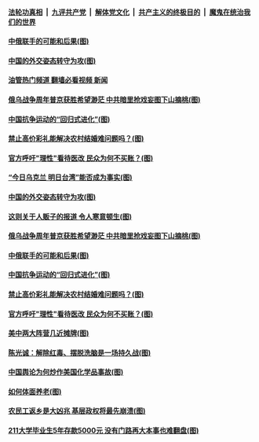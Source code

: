 ####  [法轮功真相](../../../../basic/blob/master/README.md?t=02250812) &nbsp;|&nbsp; [九评共产党](../../../../9ping.md/blob/master/README.md?t=02250812) &nbsp;|&nbsp; [解体党文化](../../../../jtdwh.md/blob/master/README.md?t=02250812)  &nbsp;|&nbsp; [共产主义的终极目的](../../../../gczydzjmd.md/blob/master/README.md?t=02250812) &nbsp;|&nbsp; [魔鬼在统治我们的世界](../../../../mgztzwmdsj.md/blob/master/README.md?t=02250812) 

#### [中俄联手的可能和后果(图)](../pages/p4/1029744.md?t=02250812) 

#### [中国的外交姿态转守为攻(图)](../pages/p4/1029748.md?t=02250812) 

#### [油管热门频道 翻墙必看视频 新闻](http://129.146.143.75:81/youtube.html?02250812)

#### [俄乌战争周年普京获胜希望渺茫 中共暗里抢戏妄图下山摘桃(图)](../pages/p4/1029753.md?t=02250812) 

#### [中国抗争运动的“回归式进化”(图)](../pages/p4/1029676.md?t=02250812) 

#### [禁止高价彩礼能解决农村结婚难问题吗？(图)](../pages/p4/1029662.md?t=02250812) 

#### [官方呼吁"理性"看待医改 民众为何不买账？(图)](../pages/p4/1029667.md?t=02250812) 

#### [“今日乌克兰 明日台湾”能否成为事实(图)](../pages/p4/1029654.md?t=02250812) 

#### [中国的外交姿态转守为攻(图)](../pages/p4/1029748.md?t=02250812) 

#### [这则关于人贩子的报道 令人寒意顿生(图)](../pages/p4/1029642.md?t=02250812) 

#### [俄乌战争周年普京获胜希望渺茫 中共暗里抢戏妄图下山摘桃(图)](../pages/p4/1029753.md?t=02250812) 

#### [中俄联手的可能和后果(图)](../pages/p4/1029744.md?t=02250812) 



#### [中国抗争运动的“回归式进化”(图)](../pages/p4/1029676.md?t=02250812) 

#### [禁止高价彩礼能解决农村结婚难问题吗？(图)](../pages/p4/1029662.md?t=02250812) 

#### [官方呼吁"理性"看待医改 民众为何不买账？(图)](../pages/p4/1029667.md?t=02250812) 

#### [美中两大阵营几近摊牌(图)](../pages/p4/1029661.md?t=02250812) 




#### [陈光诚：解除红毒、摆脱洗脑是一场持久战(图)](../pages/p4/1029597.md?t=02250812) 

#### [中国舆论为何炒作美国化学品事故(图)](../pages/p4/1029594.md?t=02250812) 

#### [如何体面养老(图)](../pages/p4/1029595.md?t=02250812) 

#### [农民工返乡是大凶兆 基层政权将最先崩溃(图)](../pages/p4/1029592.md?t=02250812) 

#### [211大学毕业生5年存款5000元 没有门路再大本事也难翻盘(图)](../pages/p4/1029480.md?t=02250812) 


<img src='http://gfw-breaker.win/goodnews/indexes/p4.md' width='0px' height='0px'/>
